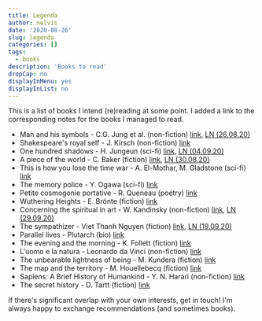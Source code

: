 ```yaml
---
title: Legenda
author: nelvis
date: '2020-08-26'
slug: legenda
categories: []
tags:
  - books
description: 'Books to read'
dropCap: no
displayInMenu: yes
displayInList: no
---
```


This is a list of books I intend (re)reading at some point. I added a link to the corresponding notes for the books I managed to read.

* Man and his symbols - C.G. Jung et al. (non-fiction) [link](https://www.goodreads.com/book/show/123632.Man_and_His_Symbols), [LN (26.08.20)](https://naelvis.github.io/refactored-happiness/posts/man-and-his-symbols-c-g-jung-et-al/)
* Shakespeare's royal self - J. Kirsch (non-fiction) [link](https://www.goodreads.com/book/show/4624552-shakespeare-s-royal-self)
* One hundred shadows - H. Jungeun (sci-fi) [link](https://www.goodreads.com/book/show/30967023-one-hundred-shadows), [LN (04.09.20)](https://naelvis.github.io/refactored-happiness/posts/one-hundred-shadows-h-jungeun/)
* A piece of the world - C. Baker (fiction) [link](https://www.goodreads.com/book/show/30255942-a-piece-of-the-world), [LN (30.08.20)](https://naelvis.github.io/refactored-happiness/posts/a-piece-of-the-world-c-baker/)
* This is how you lose the time war - A. El-Mothar, M. Gladstone (sci-fi) [link](https://www.goodreads.com/book/show/43352954-this-is-how-you-lose-the-time-war)
* The memory police - Y. Ogawa (sci-fi) [link](https://www.goodreads.com/book/show/37004370-the-memory-police)
* Petite cosmogonie portative - R. Queneau (poetry) [link](https://www.goodreads.com/book/show/9671378-piccola-cosmogonia-portatile)
* Wuthering Heights - E. Brönte (fiction) [link](https://www.goodreads.com/book/show/6185.Wuthering_Heights)
* Concerning the spiritual in art - W. Kandinsky (non-fiction) [link](https://www.goodreads.com/book/show/857502.Concerning_the_Spiritual_in_Art), [LN (29.09.20)](https://naelvis.github.io/refactored-happiness/posts/concerning-the-spiritual-in-art-w-kandinskij/)
* The sympathizer - Viet Thanh Nguyen (fiction) [link](https://www.goodreads.com/book/show/23168277-the-sympathizer), [LN (19.09.20)](https://naelvis.github.io/refactored-happiness/posts/the-sympathizer-viet-thanh-nguyen/)
* Parallel lives - Plutarch (bio) [link](https://www.goodreads.com/book/show/3679100-parallel-lives)
* The evening and the morning - K. Follett (fiction) [link](https://www.goodreads.com/book/show/49239093-the-evening-and-the-morning)
* L'uomo e la natura - Leonardo da Vinci (non-fiction) [link](https://www.goodreads.com/book/show/27856484-l-uomo-e-la-natura)
* The unbearable lightness of being - M. Kundera (fiction) [link](https://www.goodreads.com/book/show/9717.The_Unbearable_Lightness_of_Being)
* The map and the territory -  M. Houellebecq (fiction) [link](https://www.goodreads.com/da/book/show/11744709-the-map-and-the-territory)
* Sapiens: A Brief History of Humankind - Y. N. Harari (non-fiction) [link](https://www.goodreads.com/book/show/23692271-sapiens)
* The secret history - D. Tartt (fiction) [link](https://www.goodreads.com/book/show/29044.The_Secret_History)


If there's significant overlap with your own interests, get in touch! I'm always happy to exchange recommendations (and sometimes books).
